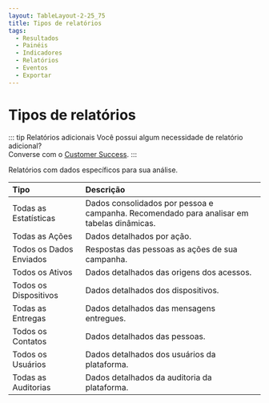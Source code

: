 ```yaml
---
layout: TableLayout-2-25_75
title: Tipos de relatórios
tags:
  - Resultados
  - Painéis
  - Indicadores
  - Relatórios
  - Eventos
  - Exportar
---
```

# Tipos de relatórios

::: tip Relatórios adicionais
Você possui algum necessidade de relatório adicional?<br>
Converse com o [Customer Success](mailto:cs@phishx.io).
:::

Relatórios com dados específicos para sua análise.

| Tipo | Descrição |
| :--- | :--- |
| Todas as Estatísticas | Dados consolidados por pessoa e campanha. Recomendado para analisar em tabelas dinâmicas. |
| Todas as Ações | Dados detalhados por ação. |
| Todos os Dados Enviados | Respostas das pessoas as ações de sua campanha. |
| Todos os Ativos | Dados detalhados das origens dos acessos. |
| Todos os Dispositivos | Dados detalhados dos dispositivos. |
| Todas as Entregas | Dados detalhados das mensagens entregues. |
| Todos os Contatos | Dados detalhados das pessoas. |
| Todos os Usuários | Dados detalhados dos usuários da plataforma. |
| Todas as Auditorias | Dados detalhados da auditoria da plataforma. |
